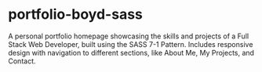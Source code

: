 # portfolio-boyd-sass
A personal portfolio homepage showcasing the skills and projects of a Full Stack Web Developer, built using the SASS 7-1 Pattern. Includes responsive design with navigation to different sections, like About Me, My Projects, and Contact.

